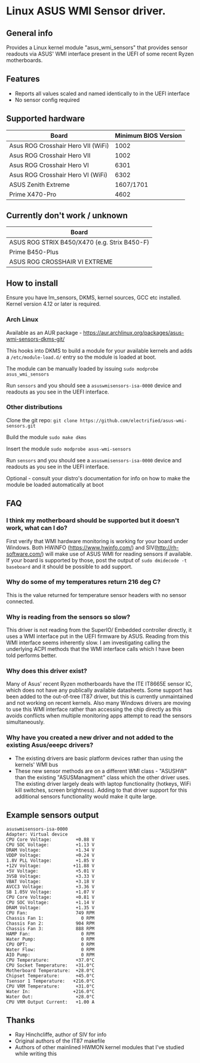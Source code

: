 # Linux ASUS WMI Sensor driver.

## General info

Provides a Linux kernel module "asus_wmi_sensors" that provides sensor readouts via ASUS' WMI interface present in the UEFI of some recent Ryzen motherboards.

## Features
- Reports all values scaled and named identically to in the UEFI interface
- No sensor config required

## Supported hardware

|Board                              | Minimum BIOS Version |
|-----------------------------------|----------------------|
|Asus ROG Crosshair Hero VII (WiFi) | 1002                 |
|Asus ROG Crosshair Hero VII        | 1002                 |
|Asus ROG Crosshair Hero VI         | 6301                 |
|Asus ROG Crosshair Hero VI (WiFi)  | 6302                 |
|ASUS Zenith Extreme                | 1607/1701            |
|Prime X470-Pro                     | 4602                 |

## Currently don't work / unknown

|Board                              |
|-----------------------------------|
|ASUS ROG STRIX B450/X470 (e.g. Strix B450-F)|
|Prime B450-Plus|
|ASUS ROG CROSSHAIR VI EXTREME|

## How to install

Ensure you have lm_sensors, DKMS, kernel sources, GCC etc installed. Kernel version 4.12 or later is required.

### Arch Linux
Available as an AUR package - https://aur.archlinux.org/packages/asus-wmi-sensors-dkms-git/

This hooks into DKMS to build a module for your available kernels and adds a ```/etc/module-load.d/``` entry so the module is loaded at boot.

The module can be manually loaded by issuing ```sudo modprobe asus_wmi_sensors```

Run ```sensors``` and you should see a ```asuswmisensors-isa-0000``` device and readouts as you see in the UEFI interface.

### Other distributions

Clone the git repo: ```git clone https://github.com/electrified/asus-wmi-sensors.git```

Build the module ```sudo make dkms```

Insert the module ```sudo modprobe asus-wmi-sensors```

Run ```sensors``` and you should see a ```asuswmisensors-isa-0000``` device and readouts as you see in the UEFI interface.

Optional - consult your distro's documentation for info on how to make the module be loaded automatically at boot

## FAQ

### I think my motherboard should be supported but it doesn't work, what can I do?
First verify that WMI hardware monitoring is working for your board under Windows. Both HWiNFO (https://www.hwinfo.com/) and SIV(http://rh-software.com/) will make use of ASUS WMI for reading sensors if available. If your board is supported by those, post the output of ```sudo dmidecode -t baseboard``` and it should be possible to add support.

### Why do some of my temperatures return 216 deg C?
This is the value returned for temperature sensor headers with no sensor connected.

### Why is reading from the sensors so slow?
This driver is not reading from the SuperIO/ Embedded controller directly, it uses a WMI interface put in the UEFI firmware by ASUS. Reading from this WMI interface seems inherently slow. I am investigating calling the underlying ACPI methods that the WMI interface calls which I have been told performs better.

### Why does this driver exist?
Many of Asus' recent Ryzen motherboards have the ITE IT8665E sensor IC, which does not have any publically available datasheets. Some support has been added to the out-of-tree IT87 driver, but this is currently unmaintained and not working on recent kernels. Also many Windows drivers are moving to use this WMI interface rather than accessing the chip directly as this avoids conflicts when multiple monitoring apps attempt to read the sensors simultaneously.

### Why have you created a new driver and not added to the existing Asus/eeepc drivers?
- The existing drivers are basic platform devices rather than using the kernels' WMI bus
- These new sensor methods are on a different WMI class - "ASUSHW" than the existing "ASUSManagment" class which the other driver uses. The existing driver largely deals with laptop functionality (hotkeys, WiFi kill switches, screen brightness). Adding to that driver support for this additional sensors functionality would make it quite large.

## Example sensors output

```
asuswmisensors-isa-0000
Adapter: Virtual device
CPU Core Voltage:         +0.88 V  
CPU SOC Voltage:          +1.13 V  
DRAM Voltage:             +1.34 V  
VDDP Voltage:             +0.24 V  
1.8V PLL Voltage:         +1.85 V  
+12V Voltage:            +11.88 V  
+5V Voltage:              +5.01 V  
3VSB Voltage:             +3.33 V  
VBAT Voltage:             +3.18 V  
AVCC3 Voltage:            +3.36 V  
SB 1.05V Voltage:         +1.07 V  
CPU Core Voltage:         +0.81 V  
CPU SOC Voltage:          +1.14 V  
DRAM Voltage:             +1.35 V  
CPU Fan:                  749 RPM
Chassis Fan 1:              0 RPM
Chassis Fan 2:            904 RPM
Chassis Fan 3:            888 RPM
HAMP Fan:                   0 RPM
Water Pump:                 0 RPM
CPU OPT:                    0 RPM
Water Flow:                 0 RPM
AIO Pump:                   0 RPM
CPU Temperature:          +37.0°C  
CPU Socket Temperature:   +31.0°C  
Motherboard Temperature:  +28.0°C  
Chipset Temperature:      +45.0°C  
Tsensor 1 Temperature:   +216.0°C  
CPU VRM Temperature:      +31.0°C  
Water In:                +216.0°C  
Water Out:                +28.0°C  
CPU VRM Output Current:   +1.00 A 
```

## Thanks
- Ray Hinchcliffe, author of SIV for info
- Original authors of the IT87 makefile
- Authors of other mainlined HWMON kernel modules that I've studied while writing this
